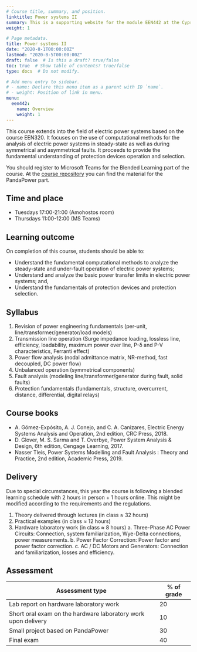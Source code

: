 ```yaml
---
# Course title, summary, and position.
linktitle: Power systems II
summary: This is a supporting website for the module EEN442 at the Cyprus University of Technology
weight: 1

# Page metadata.
title: Power systems II
date: "2020-8-1T00:00:00Z"
lastmod: "2020-8-5T00:00:00Z"
draft: false  # Is this a draft? true/false
toc: true  # Show table of contents? true/false
type: docs  # Do not modify.

# Add menu entry to sidebar.
# - name: Declare this menu item as a parent with ID `name`.
# - weight: Position of link in menu.
menu:
  een442:
    name: Overview
    weight: 1
---
```



This course extends into the field of electric power systems based on the course EEN320. It focuses on the use of computational methods for the analysis of electric power systems in steady-state as well as during symmetrical and asymmetrical faults. It proceeds to provide the fundamental understanding of protection devices operation and selection.

You should register to Microsoft Teams for the Blended Learning part of the course. At the [course repository](https://github.com/SPS-L/EEN442) you can find the material for the PandaPower part.

## Time and place

- Tuesdays 17:00-21:00 (Amohostos room)
- Thursdays 11:00-12:00 (MS Teams)

## Learning outcome

On completion of this course, students should be able to:

- Understand the fundamental computational methods to analyze the steady-state and
under-fault operation of electric power systems;
- Understand and analyze the basic power transfer limits in electric power systems; and,
- Understand the fundamentals of protection devices and protection selection.

## Syllabus

1. Revision of power engineering fundamentals (per-unit,
line/transformer/generator/load models) 
2. Transmission line operation (Surge impedance loading, lossless line,
efficiency, loadability, maximum power over line, P-δ and P-V
characteristics, Ferranti effect)
3. Power flow analysis (nodal admittance matrix, NR-method, fast
decoupled, DC power flow)
4. Unbalanced operation (symmetrical components)
5. Fault analysis (modeling line/transformer/generator during fault, solid
faults)
6. Protection fundamentals (fundamentals, structure, overcurrent, distance,
differential, digital relays)

## Course books

- A. Gómez-Expósito, A. J. Conejo, and C. A. Canizares, Electric Energy Systems Analysis and Operation, 2nd edition, CRC Press, 2018.
- D. Glover, M. S. Sarma and T. Overbye, Power System Analysis & Design, 6th edition, Cengage Learning, 2017.
- Nasser Tleis, Power Systems Modelling and Fault Analysis : Theory and Practice, 2nd edition, Academic Press, 2019.

## Delivery

Due to special circumstances, this year the course is following a blended learning schedule with 2 hours in person + 1 hours online. This might be modified according to the requirements and the regulations.

1. Theory delivered through lectures (in class ≈ 32 hours)
2. Practical examples (in class ≈ 12 hours)
3. Hardware laboratory work (in class ≈ 8 hours)
   a. Three-Phase AC Power Circuits: Connection, system familiarization, Wye-Delta connections, power measurements.
   b. Power Factor Correction: Power factor and power factor correction.
   c. AC / DC Motors and Generators: Connection and familiarization, losses and efficiency.

## Assessment

| Assessment type | % of grade |
|-----------------|------------|
| Lab report on hardware laboratory work | 20          |
| Short oral exam on the hardware laboratory work upon delivery | 10          |
| Small project based on PandaPower  | 30         |
| Final exam      | 40         |